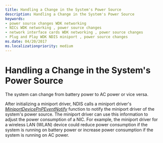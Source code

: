 ```yaml
---
title: Handling a Change in the System's Power Source
description: Handling a Change in the System's Power Source
keywords:
- power source changes WDK networking
- NICs WDK networking , power source changes
- network interface cards WDK networking , power source changes
- Plug and Play WDK NDIS miniport , power source changes
ms.date: 04/20/2017
ms.localizationpriority: medium
---
```


# Handling a Change in the System's Power Source





The system can change from battery power to AC power or vice versa.

After initializing a miniport driver, NDIS calls a miniport driver's [*MiniportDevicePnPEventNotify*](/windows-hardware/drivers/ddi/ndis/nc-ndis-miniport_device_pnp_event_notify) function to notify the miniport driver of the system's power source. The miniport driver can use this information to adjust the power consumption of a NIC. For example, the miniport driver for a wireless LAN (WLAN) device could reduce power consumption if the system is running on battery power or increase power consumption if the system is running on AC power.

 

